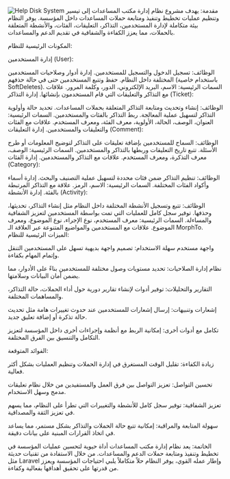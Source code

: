 ![Help Disk System](https://github.com/user-attachments/assets/0622fdb4-a10c-4205-9608-0390460ec3a4)
مقدمة: يهدف مشروع نظام إدارة مكتب المساعدات إلى تيسير وتنظيم عمليات تخطيط وتنفيذ ومتابعة حملات المساعدات داخل المؤسسة. يوفر النظام بيئة متكاملة لإدارة المستخدمين، التذاكر، التعليقات، الفئات، والأنشطة المتعلقة بالحملات، مما يعزز الكفاءة والشفافية في تقديم الدعم والمساعدات.

المكونات الرئيسية للنظام:

إدارة المستخدمين (User):

الوظائف:
تسجيل الدخول والتسجيل للمستخدمين.
إدارة أدوار وصلاحيات المستخدمين المختلفة داخل النظام.
حفظ وتتبع المستخدمين حتى في حالة حذفهم (باستخدام خاصية SoftDeletes).
السمات الرئيسية:
الاسم، البريد الإلكتروني، الدور، وكلمة المرور.
علاقات مع التذاكر والتعليقات التي قام المستخدمون بإنشائها.
إدارة التذاكر (Ticket):

الوظائف:
إنشاء وتحديث ومتابعة التذاكر المتعلقة بحملات المساعدات.
تحديد حالة وأولوية التذاكر لتسهيل عملية المعالجة.
ربط التذاكر بالفئات والمستخدمين.
السمات الرئيسية:
العنوان، الوصف، الحالة، الأولوية، معرف الفئة، ومعرف المستخدم.
علاقات مع الفئات والتعليقات والمستخدمين.
إدارة التعليقات (Comment):

الوظائف:
السماح للمستخدمين بإضافة تعليقات على التذاكر لتوضيح المعلومات أو طرح الأسئلة.
تتبع تاريخ التعليقات وربطها بالتذاكر والمستخدمين.
السمات الرئيسية:
الوصف، معرف التذكرة، ومعرف المستخدم.
علاقات مع التذاكر والمستخدمين.
إدارة الفئات (Category):

الوظائف:
تنظيم التذاكر ضمن فئات محددة لتسهيل عملية التصنيف والبحث.
إدارة أسماء وأكواد الفئات المختلفة.
السمات الرئيسية:
الاسم، الرمز.
علاقة مع التذاكر المرتبطة بالفئة.
إدارة الأنشطة (Activity):

الوظائف:
تتبع وتسجيل الأنشطة المختلفة داخل النظام مثل إنشاء التذاكر، تحديثها، وحذفها.
توفير سجل كامل للعمليات التي تمت بواسطة المستخدمين لتعزيز الشفافية والمساءلة.
السمات الرئيسية:
معرف المستخدم، نوع الإجراء، نوع الموضوع، ومعرف الموضوع.
علاقات مع المستخدمين والمواضيع المتنوعة عبر العلاقة الـ MorphTo.
الميزات الرئيسية للنظام:

واجهة مستخدم سهلة الاستخدام: تصميم واجهة بديهية تسهل على المستخدمين التنقل وإتمام المهام بكفاءة.

نظام إدارة الصلاحيات: تحديد مستويات وصول مختلفة للمستخدمين بناءً على الأدوار، مما يضمن أمان البيانات وسلامتها.

التقارير والتحليلات: توفير أدوات لإنشاء تقارير دورية حول أداء الحملات، حالة التذاكر، والمساهمات المختلفة.

إشعارات وتنبيهات: إرسال إشعارات للمستخدمين عند حدوث تغييرات هامة مثل تحديث حالة تذكرة أو إضافة تعليق جديد.

تكامل مع أدوات أخرى: إمكانية الربط مع أنظمة وإجراءات أخرى داخل المؤسسة لتعزيز التكامل والتنسيق بين الفرق المختلفة.

الفوائد المتوقعة:

زيادة الكفاءة: تقليل الوقت المستغرق في إدارة الحملات وتنظيم العمليات بشكل أكثر فعالية.

تحسين التواصل: تعزيز التواصل بين فرق العمل والمستفيدين من خلال نظام تعليقات مدمج وسهل الاستخدام.

تعزيز الشفافية: توفير سجل كامل للأنشطة والتغييرات التي تطرأ على النظام، مما يسهم في تعزيز الثقة والمصداقية.

سهولة المتابعة والمراقبة: إمكانية تتبع حالة الحملات والتذاكر بشكل مستمر، مما يساعد في اتخاذ القرارات المبنية على بيانات دقيقة.

الخاتمة: يعد نظام إدارة مكتب المساعدات أداة حيوية لتحسين عمليات المؤسسة في تخطيط وتنفيذ ومتابعة حملات الدعم والمساعدات. من خلال الاستفادة من تقنيات حديثة مثل Laravel وإطار عمله القوي، يوفر النظام حلاً متكاملاً يلبي احتياجات المؤسسة ويعزز من قدرتها على تحقيق أهدافها بفعالية وكفاءة.
